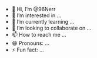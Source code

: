 - 👋 Hi, I’m @96Nerr
- 👀 I’m interested in ...
- 🌱 I’m currently learning ...
- 💞️ I’m looking to collaborate on ...
- 📫 How to reach me ...
- 😄 Pronouns: ...
- ⚡ Fun fact: ...

<!---
96Nerr/96Nerr is a ✨ special ✨ repository because its `README.md` (this file) appears on your GitHub profile.
You can click the Preview link to take a look at your changes.
--->
